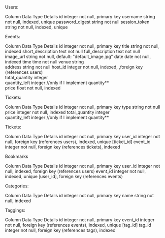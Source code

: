 Users:

Column          Data Type      Details
id              integer        not null, primary key
username        string         not null, indexed, unique
password_digest string         not null
session_token   string         not null, indexed, unique


Events:

Column            Data Type      Details
id                integer        not null, primary key
title             string         not null, indexed
short_description text           not null
full_description  text           not null
image_url         string         not null, default: "default_image.jpg"
date              date           not null, indexed
time              time           not null
venue             string          
address           string         not null
host_id           integer        not null, indexed, ,foreign key (references users)   
total_quantity    integer         
quantity_left     integer        //only if I implement quantity**    
price             float         not null, indexed

Tickets:

Column          Data Type      Details
id              integer        not null, primary key
type            string         not null
price           integer        not null, indexed
total_quantity  integer   
quantity_left   integer        //only if I implement quantity**    


Tickets:

Column          Data Type      Details
id	            integer        not null, primary key
user_id	        integer	       not null, foreign key (references users), indexed, unique [ticket_id]
event_id	      integer	       not null, foreign key (references tickets), indexed


Bookmarks

Column          Data Type      Details
id              integer        not null, primary key
user_id         integer        not null, indexed, foreign key (references users)
event_id        integer        not null, indexed, unique [user_id], foreign key (references events)


Categories:

Column          Data Type      Details
id	            integer        not null, primary key
name            string         not null, indexed


Taggings:

Column          Data Type      Details
id	            integer        not null, primary key
event_id	      integer	       not null, foreign key (references events), indexed, unique [tag_id]
tag_id	        integer	       not null, foreign key (references tags), indexed
